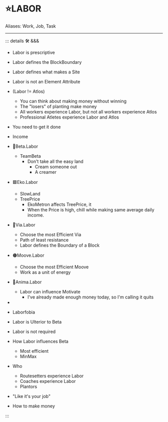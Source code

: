 # ⭐<labor>LABOR</labor>

Aliases: Work, Job, Task

---

<!-- =================================================== -->
<!-- =================================================== -->
<!-- =================================================== -->
<!-- =================================================== -->
<!-- =================================================== -->
::: details 🛠 <dev>&&&</dev>

- Labor is prescriptive
- Labor defines the BlockBoundary
- Labor defines what makes a Site

- Labor is not an Element Attribute
- (Labor != Atlos)
    - You can think about making money without winning
    - The "losers" of planting make money
    - All workers experience Labor, but not all workers experience Atlos
    - Professional Atletes experience Labor and Atlos  

- You need to get it done
- Income

- 🔷<beta>Beta</beta>.Labor
    - TeamBeta
        - Don't take all the easy land
            - Cream someone out
            - A creamer
- 🟩<ekos>Eko</ekos>.Labor
    - SlowLand
    - TreePrice
        - EkoMetron affects TreePrice, it
        - When the Price is high, chill while making same average daily income.
- 🔻<via>Via</via>.Labor
    - Choose the most Efficient Via
    - Path of least resistance
    - Labor defines the Boundary of a Block
- 🟠<motor>Moove</motor>.Labor
    - Choose the most Efficient Moove
    - Work as a unit of energy
- 💜<anima>Anima</anima>.Labor
    - Labor can influence Motivate
        - I've already made enough money today, so I'm calling it quits

-
- Laborfobia
- Labor is Ulterior to Beta
- Labor is not required

- How Labor influences Beta
    - Most efficient
    - MinMax

- Who
    - Routesetters experience Labor
    - Coaches experience Labor
    - Plantors

- "Like it's your job"
- How to make money

:::
